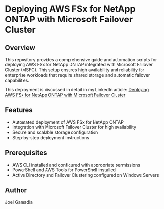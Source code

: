 # Deploying AWS FSx for NetApp ONTAP with Microsoft Failover Cluster

## Overview
This repository provides a comprehensive guide and automation scripts for deploying AWS FSx for NetApp ONTAP integrated with Microsoft Failover Cluster (MSFC). This setup ensures high availability and reliability for enterprise workloads that require shared storage and automatic failover capabilities.

This deployment is discussed in detail in my LinkedIn article: [Deploying AWS FSx for NetApp ONTAP with Microsoft Failover Cluster](https://www.linkedin.com/pulse/deploying-aws-fsx-netapp-ontap-microsoft-failover-joel-gamadia-8ufnc/)

## Features
- Automated deployment of AWS FSx for NetApp ONTAP
- Integration with Microsoft Failover Cluster for high availability
- Secure and scalable storage configuration
- Step-by-step deployment instructions

## Prerequisites
- AWS CLI installed and configured with appropriate permissions
- PowerShell and AWS Tools for PowerShell installed
- Active Directory and Failover Clustering configured on Windows Servers

## Author
Joel Gamadia
